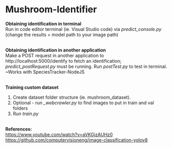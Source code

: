 # Mushroom-Identifier

<b>Obtaining identification in terminal</b> <br>
Run in code editor terminal (ie. Visual Studio code) via <i>predict_console.py</i> (change the results = model path to your image path) <br>
<br>

<b>Obtaining identification in another application</b> <br>
Make a POST request in another application to http://localhost:5000/identify to fetch an identification; <i>predict_postRequest.py</i> must be running. Run <i>postTest.py</i> to test in terminal. <br>
~Works with SpeciesTracker-NodeJS<br>
<br>

<b>Training custom dataset</b> <br>
1. Create dataset folder structure (ie. mushroom_dataset). <br>
2. Optional - run <i>_webcrawler.py</i> to find images to put in train and val folders 
3. Run <i>train.py</i> <br> <br>

<b>References:</b> <br>
https://www.youtube.com/watch?v=aVKGjzAUHz0 <br>
https://github.com/computervisioneng/image-classification-yolov8 <br>
